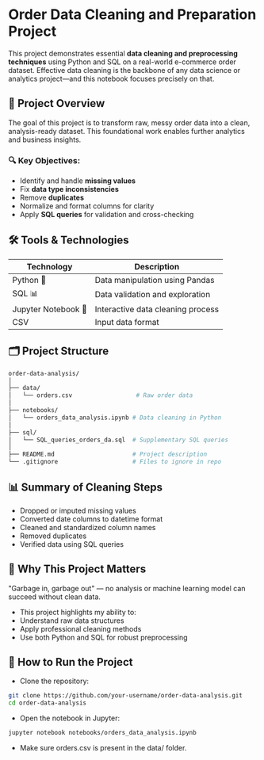 # Order Data Cleaning and Preparation Project

This project demonstrates essential **data cleaning and preprocessing techniques** using Python and SQL on a real-world e-commerce order dataset. Effective data cleaning is the backbone of any data science or analytics project—and this notebook focuses precisely on that.

## 📌 Project Overview

The goal of this project is to transform raw, messy order data into a clean, analysis-ready dataset. This foundational work enables further analytics and business insights.

### 🔍 Key Objectives:
- Identify and handle **missing values**
- Fix **data type inconsistencies**
- Remove **duplicates**
- Normalize and format columns for clarity
- Apply **SQL queries** for validation and cross-checking

## 🛠️ Tools & Technologies

| Technology | Description |
|------------|-------------|
| Python 🐍 | Data manipulation using Pandas |
| SQL 📊 | Data validation and exploration |
| Jupyter Notebook 📒 | Interactive data cleaning process |
| CSV | Input data format |

## 🗂️ Project Structure

```bash
order-data-analysis/
│
├── data/
│   └── orders.csv                  # Raw order data
│
├── notebooks/
│   └── orders_data_analysis.ipynb # Data cleaning in Python
│
├── sql/
│   └── SQL_queries_orders_da.sql  # Supplementary SQL queries
│
├── README.md                      # Project description
└── .gitignore                     # Files to ignore in repo
```

## 📊 Summary of Cleaning Steps

- Dropped or imputed missing values
- Converted date columns to datetime format
- Cleaned and standardized column names
- Removed duplicates
- Verified data using SQL queries

## 💼 Why This Project Matters
"Garbage in, garbage out" — no analysis or machine learning model can succeed without clean data.
- This project highlights my ability to:
- Understand raw data structures
- Apply professional cleaning methods
- Use both Python and SQL for robust preprocessing
## 🚀 How to Run the Project
- Clone the repository:
```bash
git clone https://github.com/your-username/order-data-analysis.git
cd order-data-analysis
```
- Open the notebook in Jupyter:
```bash
jupyter notebook notebooks/orders_data_analysis.ipynb
```
- Make sure orders.csv is present in the data/ folder.


